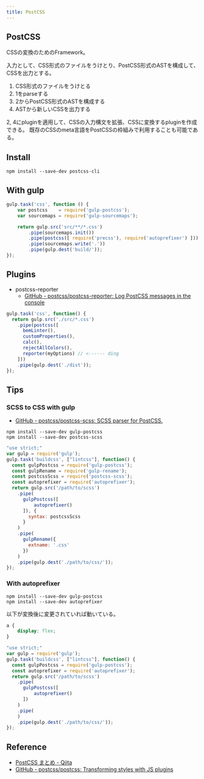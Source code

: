 ```yaml
---
title: PostCSS
---
```


## PostCSS
CSSの変換のためのFramework。

入力として、CSS形式のファイルをうけとり、PostCSS形式のASTを構成して、CSSを出力とする。

1. CSS形式のファイルをうけとる
2. 1をparseする
3. 2からPostCSS形式のASTを構成する
4. ASTから新しいCSSを出力する

2, 4にpluginを適用して、CSSの入力構文を拡張、CSSに変換するpluginを作成できる。
既存のCSSのmeta言語をPostCSSの枠組みで利用することも可能である。

## Install

```
npm install --save-dev postcss-cli
```



## With gulp

```javascript
gulp.task('css', function () {
    var postcss    = require('gulp-postcss');
    var sourcemaps = require('gulp-sourcemaps');

    return gulp.src('src/**/*.css')
        .pipe(sourcemaps.init())
        .pipe(postcss([ require('precss'), require('autoprefixer') ]))
        .pipe(sourcemaps.write('.'))
        .pipe(gulp.dest('build/'));
});
```

## Plugins
* postcss-reporter
    * [GitHub - postcss/postcss-reporter: Log PostCSS messages in the console](https://github.com/postcss/postcss-reporter)


```javascript
gulp.task('css', function() {
  return gulp.src('./src/*.css')
    .pipe(postcss([
      bemLinter(),
      customProperties(),
      calc(),
      rejectAllColors(),
      reporter(myOptions) // <------ ding
    ]))
    .pipe(gulp.dest('./dist'));
});
```

## Tips

### SCSS to CSS with gulp
* [GitHub - postcss/postcss-scss: SCSS parser for PostCSS.](https://github.com/postcss/postcss-scss)

```
npm install --save-dev gulp-postcss
npm install --save-dev postcss-scss
```

```javascript
"use strict;"
var gulp = require('gulp');
gulp.task('buildcss', ["lintcss"], function() {
  const gulpPostcss = require('gulp-postcss');
  const gulpRename = require('gulp-rename');
  const postcssScss = require('postcss-scss');
  const autoprefixer = require('autoprefixer');
  return gulp.src('/path/to/scss')
    .pipe(
      gulpPostcss([
          autoprefixer()
      ]), {
        syntax: postcssScss
      }
    )
    .pipe(
      gulpRename({
        extname: '.css'
      })
    )
    .pipe(gulp.dest('./path/to/css/'));
});
```

### With autoprefixer

```
npm install --save-dev gulp-postcss
npm install --save-dev autoprefixer
```

以下が変換後に変更されていれば動いている。

```css
a {
    display: flex;
}
```

```javascript
"use strict;"
var gulp = require('gulp');
gulp.task('buildcss', ["lintcss"], function() {
  const gulpPostcss = require('gulp-postcss');
  const autoprefixer = require('autoprefixer');
  return gulp.src('/path/to/scss')
    .pipe(
      gulpPostcss([
          autoprefixer()
      ])
    )
    .pipe(
    )
    .pipe(gulp.dest('./path/to/css/'));
});
```

## Reference
* [PostCSS まとめ - Qiita](http://qiita.com/morishitter/items/4a04eb144abf49f41d7d)
* [GitHub - postcss/postcss: Transforming styles with JS plugins](https://github.com/postcss/postcss)
